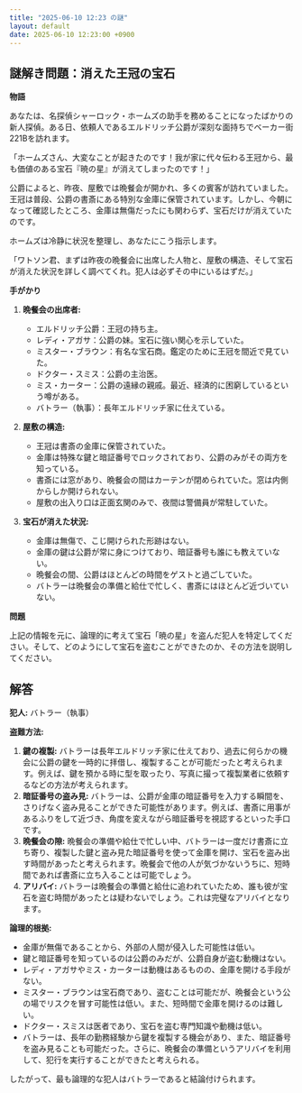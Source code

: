 ```yaml
---
title: "2025-06-10 12:23 の謎"
layout: default
date: 2025-06-10 12:23:00 +0900
---
```

## 謎解き問題：消えた王冠の宝石

**物語**

あなたは、名探偵シャーロック・ホームズの助手を務めることになったばかりの新人探偵。ある日、依頼人であるエルドリッチ公爵が深刻な面持ちでベーカー街221Bを訪れます。

「ホームズさん、大変なことが起きたのです！我が家に代々伝わる王冠から、最も価値のある宝石『暁の星』が消えてしまったのです！」

公爵によると、昨夜、屋敷では晩餐会が開かれ、多くの賓客が訪れていました。王冠は普段、公爵の書斎にある特別な金庫に保管されています。しかし、今朝になって確認したところ、金庫は無傷だったにも関わらず、宝石だけが消えていたのです。

ホームズは冷静に状況を整理し、あなたにこう指示します。

「ワトソン君、まずは昨夜の晩餐会に出席した人物と、屋敷の構造、そして宝石が消えた状況を詳しく調べてくれ。犯人は必ずその中にいるはずだ。」

**手がかり**

1.  **晩餐会の出席者:**
    *   エルドリッチ公爵：王冠の持ち主。
    *   レディ・アガサ：公爵の妹。宝石に強い関心を示していた。
    *   ミスター・ブラウン：有名な宝石商。鑑定のために王冠を間近で見ていた。
    *   ドクター・スミス：公爵の主治医。
    *   ミス・カーター：公爵の遠縁の親戚。最近、経済的に困窮しているという噂がある。
    *   バトラー（執事）：長年エルドリッチ家に仕えている。

2.  **屋敷の構造:**
    *   王冠は書斎の金庫に保管されていた。
    *   金庫は特殊な鍵と暗証番号でロックされており、公爵のみがその両方を知っている。
    *   書斎には窓があり、晩餐会の間はカーテンが閉められていた。窓は内側からしか開けられない。
    *   屋敷の出入り口は正面玄関のみで、夜間は警備員が常駐していた。

3.  **宝石が消えた状況:**
    *   金庫は無傷で、こじ開けられた形跡はない。
    *   金庫の鍵は公爵が常に身につけており、暗証番号も誰にも教えていない。
    *   晩餐会の間、公爵はほとんどの時間をゲストと過ごしていた。
    *   バトラーは晩餐会の準備と給仕で忙しく、書斎にはほとんど近づいていない。

**問題**

上記の情報を元に、論理的に考えて宝石「暁の星」を盗んだ犯人を特定してください。そして、どのようにして宝石を盗むことができたのか、その方法を説明してください。

## 解答

**犯人:** バトラー（執事）

**盗難方法:**

1.  **鍵の複製:** バトラーは長年エルドリッチ家に仕えており、過去に何らかの機会に公爵の鍵を一時的に拝借し、複製することが可能だったと考えられます。例えば、鍵を預かる時に型を取ったり、写真に撮って複製業者に依頼するなどの方法が考えられます。
2.  **暗証番号の盗み見:** バトラーは、公爵が金庫の暗証番号を入力する瞬間を、さりげなく盗み見ることができた可能性があります。例えば、書斎に用事があるふりをして近づき、角度を変えながら暗証番号を視認するといった手口です。
3.  **晩餐会の隙:** 晩餐会の準備や給仕で忙しい中、バトラーは一度だけ書斎に立ち寄り、複製した鍵と盗み見た暗証番号を使って金庫を開け、宝石を盗み出す時間があったと考えられます。晩餐会で他の人が気づかないうちに、短時間であれば書斎に立ち入ることは可能でしょう。
4.  **アリバイ:** バトラーは晩餐会の準備と給仕に追われていたため、誰も彼が宝石を盗む時間があったとは疑わないでしょう。これは完璧なアリバイとなります。

**論理的根拠:**

*   金庫が無傷であることから、外部の人間が侵入した可能性は低い。
*   鍵と暗証番号を知っているのは公爵のみだが、公爵自身が盗む動機はない。
*   レディ・アガサやミス・カーターは動機はあるものの、金庫を開ける手段がない。
*   ミスター・ブラウンは宝石商であり、盗むことは可能だが、晩餐会という公の場でリスクを冒す可能性は低い。また、短時間で金庫を開けるのは難しい。
*   ドクター・スミスは医者であり、宝石を盗む専門知識や動機は低い。
*   バトラーは、長年の勤務経験から鍵を複製する機会があり、また、暗証番号を盗み見ることも可能だった。さらに、晩餐会の準備というアリバイを利用して、犯行を実行することができたと考えられる。

したがって、最も論理的な犯人はバトラーであると結論付けられます。
